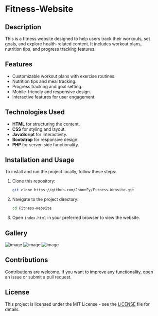 # Fitness-Website
## Description

This is a fitness website designed to help users track their workouts, set goals, and explore health-related content. It includes workout plans, nutrition tips, and progress tracking features.

## Features

- Customizable workout plans with exercise routines.
- Nutrition tips and meal tracking.
- Progress tracking and goal setting.
- Mobile-friendly and responsive design.
- Interactive features for user engagement.

## Technologies Used

- **HTML** for structuring the content.
- **CSS** for styling and layout.
- **JavaScript** for interactivity.
- **Bootstrap** for responsive design.
- **PHP** for server-side functionality.

## Installation and Usage

To install and run the project locally, follow these steps:

1. Clone this repository:
    ```bash
    git clone https://github.com/JhonnFy/Fitness-Website.git
    ```

2. Navigate to the project directory:
    ```bash
    cd Fitness-Website
    ```

3. Open `index.html` in your preferred browser to view the website.

## Gallery
![image](https://github.com/JhonnFy/Fitness-Website/assets/97255802/04180ed0-f6a7-45ca-8b5a-1e29bf11f7e7)
![image](https://github.com/JhonnFy/Fitness-Website/assets/97255802/c7074e24-1688-42bf-b19b-5d8dc7686f28)
![image](https://github.com/JhonnFy/Fitness-Website/assets/97255802/2edf3851-36c2-4269-9dc0-04dbba3f6471)

## Contributions

Contributions are welcome. If you want to improve any functionality, open an issue or submit a pull request.

## License

This project is licensed under the MIT License - see the [LICENSE](LICENSE) file for details.
